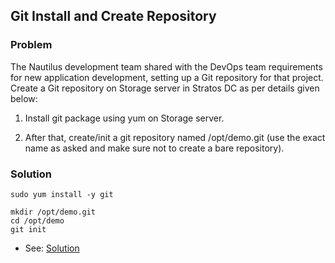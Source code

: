 ## Git Install and Create Repository

### Problem

The Nautilus development team shared with the DevOps team requirements for new application development, setting up a Git repository for that project. Create a Git repository on Storage server in Stratos DC as per details given below:

1. Install git package using yum on Storage server.

2. After that, create/init a git repository named /opt/demo.git (use the exact name as asked and make sure not to create a bare repository).

### Solution

```shell
sudo yum install -y git

mkdir /opt/demo.git
cd /opt/demo
git init
```

- See: [Solution](./solution.yaml)
